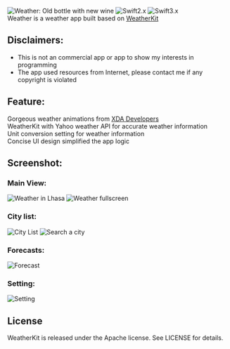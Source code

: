 ![Weather: Old bottle with new wine](https://cloud.githubusercontent.com/assets/13768613/18416937/508c493a-77f9-11e6-9c4f-53faf0828d45.png)
![Swift2.x](https://img.shields.io/badge/Swift2.x-support-green.svg)
![Swift3.x](https://img.shields.io/badge/Swift3-support-blue.svg)
<br>
Weather is a weather app built based on [WeatherKit](https://github.com/YaxinCheng/WeatherKit)<br>
## Disclaimers:
- This is not an commercial app or app to show my interests in programming<br>
- The app used resources from Internet, please contact me if any copyright is violated

## Feature:
Gorgeous weather animations from [XDA Developers](http://forum.xda-developers.com/nexus-6/themes-apps/mod-htc-weather-animated-rom-t3120774)<br>
WeatherKit with Yahoo weather API for accurate weather information<br>
Unit conversion setting for weather information<br>
Concise UI design simplified the app logic<br>

## Screenshot:
### Main View:
![Weather in Lhasa](https://cloud.githubusercontent.com/assets/13768613/18854608/03f8e016-8423-11e6-9cc6-8a61acd343ee.png)
![Weather fullscreen](https://cloud.githubusercontent.com/assets/13768613/18854620/21256db2-8423-11e6-987c-e80effd302d4.png)
### City list:
![City List](https://cloud.githubusercontent.com/assets/13768613/18854604/03e9831e-8423-11e6-88ce-9cb257d46860.png)
![Search a city](https://cloud.githubusercontent.com/assets/13768613/18854607/03f7ee36-8423-11e6-8745-c21f1c57497e.png)
### Forecasts:
![Forecast](https://cloud.githubusercontent.com/assets/13768613/18854605/03f78090-8423-11e6-9850-40ed380c124a.png)
### Setting:
![Setting](https://cloud.githubusercontent.com/assets/13768613/18854606/03f7a890-8423-11e6-8847-c6ba9882f4f4.png)

## License

WeatherKit is released under the Apache license. See LICENSE for details.